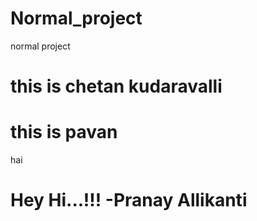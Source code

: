 # Normal_project
normal project
# this is chetan kudaravalli

# this is pavan
hai
# Hey Hi...!!! -Pranay Allikanti
